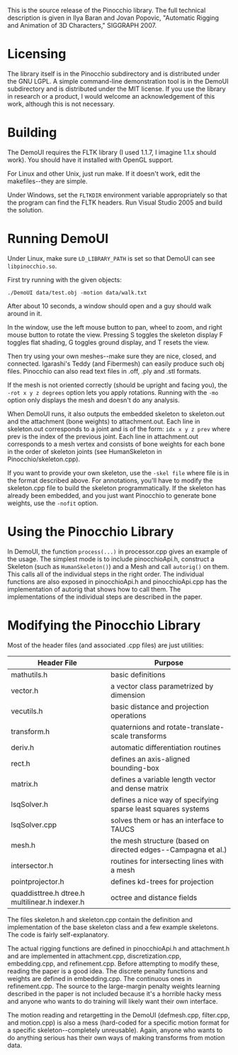 This is the source release of the Pinocchio library. The full technical description is given in Ilya Baran and Jovan Popovic, "Automatic Rigging and Animation of 3D Characters," SIGGRAPH 2007.

# Licensing

The library itself is in the Pinocchio subdirectory and is distributed under the GNU LGPL. A simple command-line demonstration tool is in the DemoUI subdirectory and is distributed under the MIT license. If you use the library in research or a product, I would welcome an acknowledgement of this work, although this is not necessary.

# Building

The DemoUI requires the FLTK library (I used 1.1.7, I imagine 1.1.x should work). You should have it installed with OpenGL support.

For Linux and other Unix, just run make.  If it doesn't work, edit the makefiles--they are simple.

Under Windows, set the `FLTKDIR` environment variable appropriately so that the program can find the FLTK headers. Run Visual Studio 2005 and build the solution.

# Running DemoUI

Under Linux, make sure `LD_LIBRARY_PATH` is set so that DemoUI can see `libpinocchio.so`.

First try running with the given objects:
```
./DemoUI data/test.obj -motion data/walk.txt
```

After about 10 seconds, a window should open and a guy should walk around in it.

In the window, use the left mouse button to pan, wheel to zoom, and right mouse button to rotate the view.  Pressing S toggles the skeleton display F toggles flat shading, G toggles ground display, and T resets the view.

Then try using your own meshes--make sure they are nice, closed, and connected. Igarashi's Teddy (and Fibermesh) can easily produce such obj files. Pinocchio can also read text files in .off, .ply and .stl formats.

If the mesh is not oriented correctly (should be upright and facing you), the `-rot x y z degrees` option lets you apply rotations. Running with the `-mo` option only displays the mesh and doesn't do any analysis.

When DemoUI runs, it also outputs the embedded skeleton to skeleton.out and the attachment (bone weights) to attachment.out. Each line in skeleton.out corresponds to a joint and is of the form: `idx x y z prev` where prev is the index of the previous joint. Each line in attachment.out corresponds to a mesh vertex and consists of bone weights for each bone in the order of skeleton joints (see HumanSkeleton in Pinocchio/skeleton.cpp).

If you want to provide your own skeleton, use the `-skel file` where file is in the format described above. For annotations, you'll have to modify the skeleton.cpp file to build the skeleton programmatically.  If the skeleton has already been embedded, and you just want Pinocchio to generate bone weights, use the `-nofit` option.

# Using the Pinocchio Library

In DemoUI, the function `process(...)` in processor.cpp gives an example of the usage. The simplest mode is to include pinocchioApi.h, construct a Skeleton (such as `HumanSkeleton()`) and a Mesh and call `autorig()` on them. This calls all of the individual steps in the right order. The individual functions are also exposed in pinocchioApi.h and pinocchioApi.cpp has the implementation of autorig that shows how to call them. The implementations of the individual steps are described in the paper.

# Modifying the Pinocchio Library

Most of the header files (and associated .cpp files) are just utilities:

| Header File                                    | Purpose                                                       |
|------------------------------------------------|---------------------------------------------------------------|
| mathutils.h                                    | basic definitions                                             |
| vector.h                                       | a vector class parametrized by dimension                      |
| vecutils.h                                     | basic distance and projection operations                      |
| transform.h                                    | quaternions and rotate-translate-scale transforms             |
| deriv.h                                        | automatic differentiation routines                            |
| rect.h                                         | defines an axis-aligned bounding-box                          |
| matrix.h                                       | defines a variable length vector and dense matrix             |
| lsqSolver.h                                    | defines a nice way of specifying sparse least squares systems |
| lsqSolver.cpp                                  | solves them or has an interface to TAUCS                      |
| mesh.h                                         | the mesh structure (based on directed edges--Campagna et al.) |
| intersector.h                                  | routines for intersecting lines with a mesh                   |
| pointprojector.h                               | defines kd-trees for projection                               |
| quaddisttree.h dtree.h multilinear.h indexer.h | octree and distance fields                                    |

The files skeleton.h and skeleton.cpp contain the definition and implementation of the base skeleton class and a few example skeletons. The code is fairly self-explanatory.

The actual rigging functions are defined in pinocchioApi.h and attachment.h and are implemented in attachment.cpp, discretization.cpp, embedding.cpp, and refinement.cpp. Before attempting to modify these, reading the paper is a good idea. The discrete penalty functions and weights are defined in embedding.cpp. The continuous ones in refinement.cpp. The source to the large-margin penalty weights learning described in the paper is not included because it's a horrible hacky mess and anyone who wants to do training will likely want their own interface.

The motion reading and retargetting in the DemoUI (defmesh.cpp, filter.cpp, and motion.cpp) is also a mess (hard-coded for a specific motion format for a specific skeleton--completely unreusable). Again, anyone who wants to do anything serious has their own ways of making transforms from motion data.
